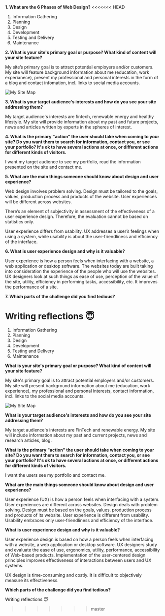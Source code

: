 **1. What are the 6 Phases of Web Design?**
<<<<<<< HEAD

 1. Information Gathering
 2. Planning
 3. Design
 4. Development
 5. Testing and Delivery
 6. Maintenance

**2. What is your site's primary goal or purpose? What kind of content will your site feature?**

 My site’s primary goal is to attract potential employers and/or customers. My site will feature background information about me (education, work experianece), present my professional and personal interests in the form of a blog and contact infomation, incl. links to social media accounts.

![My Site Map](/imgs/sitemap.png)

**3. What is your target audience's interests and how do you see your site addressing them?**

 My target audience's interests are fintech, renewable energy and healthy lifestyle. My site will provide information about my past and future projects, news and articles written by experts in the spheres of interest.

**4. What is the primary "action" the user should take when coming to your site? Do you want them to search for information, contact you, or see your portfolio? It's ok to have several actions at once, or different actions for different kinds of visitors.**

 I want my target audience to see my portfolio, read the information presented on the site and contact me.

**5. What are the main things someone should know about design and user experience?**

 Web design involves problem solving. Design must be tailored to the goals, values, production process and products of the website. User experiences will be different across websites.

 There’s an element of subjectivity in assessment of the effectiveness of a user experience design. Therefore, the evaluation cannot be based on statistics only. 

 User experience differs from usability. UX addresses a user’s feelings when using a system, while usability is about the user-friendliness and efficiency of the interface.

**6. What is user experience design and why is it valuable?**

 User experience is how a person feels when interfacing with a website, a web application or desktop software. The websites today are built taking into consideration the experience of the people who will use the websites. UX designers look at such things as ease of use, perception of the value of the site, utility, efficiency in performing tasks, accessibility, etc. It improves the performance of a
 site.

**7. Which parts of the challenge did you find tedious?**

 Writing reflections :innocent:
=======

1. Information Gathering
2. Planning
3. Design
4. Development
5. Testing and Delivery
6. Maintenance

**What is your site's primary goal or purpose? What kind of content will your site feature?**

My site's primary goal is to attract potential employers and/or customers. My site will present background information about me (education, work experience), my professional and personal interests, contact information, incl. links to the social media accounts.

![My Site Map](/imgs/sitemap.png)

**What is your target audience's interests and how do you see your site addressing them?**

My target audience's interests are FinTech and renewable energy. My site will include information about my past and current projects, news and research articles, blog. 

**What is the primary "action" the user should take when coming to your site? Do you want them to search for information, contact you, or see your portfolio? It's ok to have several actions at once, or different actions for different kinds of visitors.**

I want the users see my portfolio and contact me.

**What are the main things someone should know about design and user experience?**

User experience (UX) is how a person feels when interfacing with a system. User experiences are different across websites.
Design deals with problem solving. Design must be based on the goals, values, production process and products of its website.
User experience is different from usability. Usability embraces only user-friendliness and efficiency of the interface.

**What is user experience design and why is it valuable?**

User experience design is based on how a person feels when interfacing with a website, a web application or desktop software. UX designers study and evaluate the ease of use, ergonomics, utility, performance, accessibility of Web-based products. Implementation of the user-centered design principles improves effectiveness of interactions between users and UX systems.

UX design is time-consuming and costly. It is difficult to objectively measure its effectiveness.
 
**Which parts of the challenge did you find tedious?**

Writing reflections :innocent:
>>>>>>> master
